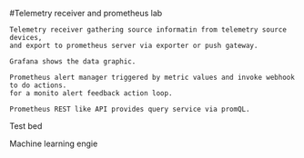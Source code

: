 #Telemetry receiver and prometheus lab

    Telemetry receiver gathering source informatin from telemetry source devices, 
    and export to prometheus server via exporter or push gateway.
    
    Grafana shows the data graphic.
    
    Prometheus alert manager triggered by metric values and invoke webhook to do actions. 
    for a monito alert feedback action loop.
    
    Prometheus REST like API provides query service via promQL.
    
 Test bed 
    
 Machine learning engie 
 